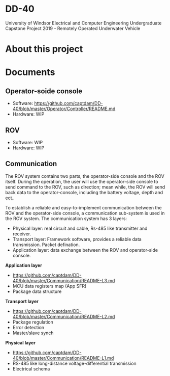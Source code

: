 # DD-40
University of Windsor Electrical and Computer Engineering Undergraduate Capstone Project 2019 - Remotely Operated Underwater Vehicle

# About this project

# Documents
## Operator-soide console
- Software: https://github.com/captdam/DD-40/blob/master/Operator/Controller/README.md
- Hardware: WIP
## ROV
- Software: WIP
- Hardware: WIP

## Communication

The ROV system contains two parts, the operator-side console and the ROV itself. During the operation, the user will use the operator-side console to send command to the ROV, such as direction; mean while, the ROV will send back data to the operator-console, including the battery voltage, depth and ect..

To establish a reliable and easy-to-implement communication between the ROV and the operator-side console, a communication sub-system is used in the ROV system. The communication system has 3 layers:
- Physical layer: real circuit and cable, Rs-485 like transmitter and receiver.
- Transport layer: Framework software, provides a reliable data transmission. Packet defination.
- Application layer: data exchange between the ROV and operator-side console.

__Application layer__
- https://github.com/captdam/DD-40/blob/master/Communication/README-L3.md
- MCU data registers map (App SFR)
- Package data structure

__Transport layer__
- https://github.com/captdam/DD-40/blob/master/Communication/README-L2.md
- Package regulation
- Error detection
- Master/slave synch

__Physical layer__
- https://github.com/captdam/DD-40/blob/master/Communication/README-L1.md
- RS-485 like long-distance voltage-differential transmission
- Electrical schema
